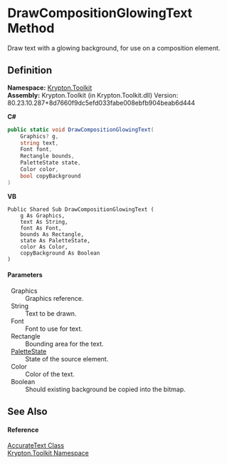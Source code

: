 # DrawCompositionGlowingText Method


Draw text with a glowing background, for use on a composition element.



## Definition
**Namespace:** <a href="79d2eac2-21f4-54ff-7552-b20c33c30600.md">Krypton.Toolkit</a>  
**Assembly:** Krypton.Toolkit (in Krypton.Toolkit.dll) Version: 80.23.10.287+8d7660f9dc5efd033fabe008ebfb904beab6d444

**C#**
``` C#
public static void DrawCompositionGlowingText(
	Graphics? g,
	string text,
	Font font,
	Rectangle bounds,
	PaletteState state,
	Color color,
	bool copyBackground
)
```
**VB**
``` VB
Public Shared Sub DrawCompositionGlowingText ( 
	g As Graphics,
	text As String,
	font As Font,
	bounds As Rectangle,
	state As PaletteState,
	color As Color,
	copyBackground As Boolean
)
```



#### Parameters
<dl><dt>  Graphics</dt><dd>Graphics reference.</dd><dt>  String</dt><dd>Text to be drawn.</dd><dt>  Font</dt><dd>Font to use for text.</dd><dt>  Rectangle</dt><dd>Bounding area for the text.</dd><dt>  <a href="93e626cd-00cf-240e-06c6-ab4d47e982ba.md">PaletteState</a></dt><dd>State of the source element.</dd><dt>  Color</dt><dd>Color of the text.</dd><dt>  Boolean</dt><dd>Should existing background be copied into the bitmap.</dd></dl>

## See Also


#### Reference
<a href="2dbea9dd-6ba1-0edd-ccc7-b69e6b466d38.md">AccurateText Class</a>  
<a href="79d2eac2-21f4-54ff-7552-b20c33c30600.md">Krypton.Toolkit Namespace</a>  
